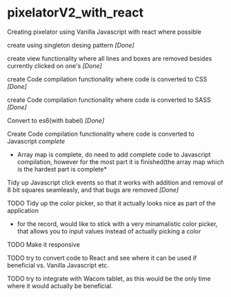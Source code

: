 # pixelatorV2_with_react
Creating pixelator using Vanilla Javascript with react where possible

create using singleton desing pattern *[Done]*

create view functionality where all lines and boxes are removed besides currently clicked on one's *[Done]*

create Code compilation functionality where code is converted to CSS *[Done]*

create Code compilation functionality where code is converted to SASS *[Done]*

Convert to es6(with babel) *[Done]*

Create Code compilation functionality where code is converted to Javascript *complete*
 * Array map is complete, do need to add complete code to Javascript compilation, however for the most part it is finished(the array map which is the hardest part is complete* 
 
Tidy up Javascript click events so that it works with addition and removal of 8 bit squares seamleasly, and that bugs are removed
  *[Done]*

TODO Tidy up the color picker, so that it actually looks nice as part of the application
  * for the record, would like to stick with a very minamalistic color picker, that allows you to input values instead of actually picking a color 

TODO Make it responsive 

TODO try to convert code to React and see where it can be used if beneficial vs. Vanilla Javascript etc.

TODO try to integrate with Wacom tablet, as this would be the only time where it would actually be beneficial. 
